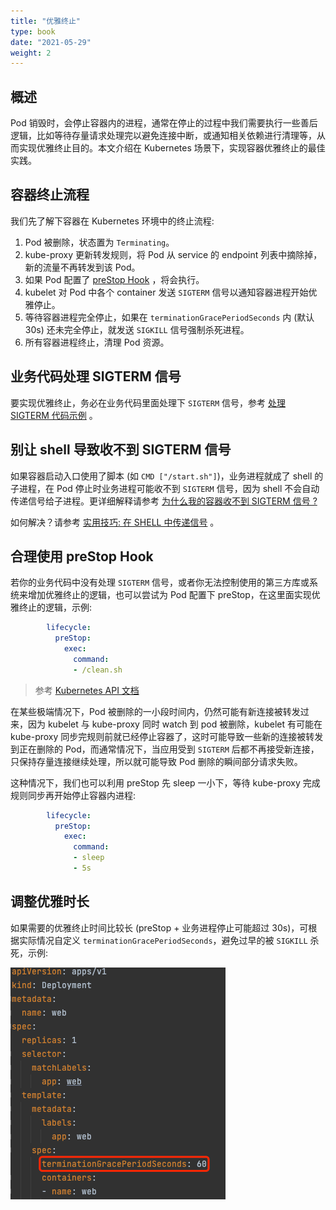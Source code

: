 ```yaml
---
title: "优雅终止"
type: book
date: "2021-05-29"
weight: 2
---
```


## 概述

Pod 销毁时，会停止容器内的进程，通常在停止的过程中我们需要执行一些善后逻辑，比如等待存量请求处理完以避免连接中断，或通知相关依赖进行清理等，从而实现优雅终止目的。本文介绍在 Kubernetes 场景下，实现容器优雅终止的最佳实践。

## 容器终止流程

我们先了解下容器在 Kubernetes 环境中的终止流程:

1. Pod 被删除，状态置为 `Terminating`。
2. kube-proxy 更新转发规则，将 Pod 从 service 的 endpoint 列表中摘除掉，新的流量不再转发到该 Pod。
3. 如果 Pod 配置了 [preStop Hook](https://kubernetes.io/docs/concepts/containers/container-lifecycle-hooks/) ，将会执行。
4. kubelet 对 Pod 中各个 container 发送 `SIGTERM` 信号以通知容器进程开始优雅停止。
5. 等待容器进程完全停止，如果在 `terminationGracePeriodSeconds` 内 (默认 30s) 还未完全停止，就发送 `SIGKILL` 信号强制杀死进程。
6. 所有容器进程终止，清理 Pod 资源。

## 业务代码处理 SIGTERM 信号

要实现优雅终止，务必在业务代码里面处理下 `SIGTERM` 信号，参考 [处理 SIGTERM 代码示例](https://imroc.cc/k8s/ref/code-example-of-handle-sigterm/) 。

## 别让 shell 导致收不到 SIGTERM 信号

如果容器启动入口使用了脚本 (如 `CMD ["/start.sh"]`)，业务进程就成了 shell 的子进程，在 Pod 停止时业务进程可能收不到 `SIGTERM` 信号，因为 shell 不会自动传递信号给子进程。更详细解释请参考 [为什么我的容器收不到 SIGTERM 信号 ?](https://imroc.cc/k8s/faq/why-cannot-receive-sigterm/)

如何解决？请参考 [实用技巧: 在 SHELL 中传递信号](https://imroc.cc/k8s/trick/propagating-signals-in-shell/) 。

## 合理使用 preStop Hook

若你的业务代码中没有处理 `SIGTERM` 信号，或者你无法控制使用的第三方库或系统来增加优雅终止的逻辑，也可以尝试为 Pod 配置下 preStop，在这里面实现优雅终止的逻辑，示例:

```yaml
        lifecycle:
          preStop:
            exec:
              command:
              - /clean.sh
```

> 参考 [Kubernetes API 文档](https://kubernetes.io/docs/reference/kubernetes-api/workload-resources/pod-v1/#lifecycle-1)

在某些极端情况下，Pod 被删除的一小段时间内，仍然可能有新连接被转发过来，因为 kubelet 与 kube-proxy 同时 watch 到 pod 被删除，kubelet 有可能在 kube-proxy 同步完规则前就已经停止容器了，这时可能导致一些新的连接被转发到正在删除的 Pod，而通常情况下，当应用受到 `SIGTERM` 后都不再接受新连接，只保持存量连接继续处理，所以就可能导致 Pod 删除的瞬间部分请求失败。

这种情况下，我们也可以利用 preStop 先 sleep 一小下，等待 kube-proxy 完成规则同步再开始停止容器内进程:

```yaml
        lifecycle:
          preStop:
            exec:
              command:
              - sleep
              - 5s
```

## 调整优雅时长

如果需要的优雅终止时间比较长 (preStop + 业务进程停止可能超过 30s)，可根据实际情况自定义 `terminationGracePeriodSeconds`，避免过早的被 `SIGKILL` 杀死，示例:

![](1.png)